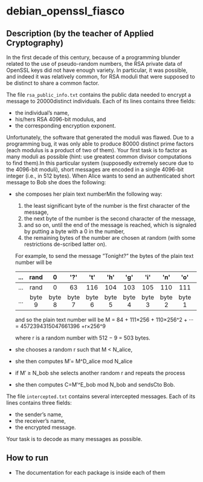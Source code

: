 # debian_openssl_fiasco

## Description (by the teacher of Applied Cryptography)

In the first decade of this century, because of a programming blunder related to the use of pseudo-random numbers, the RSA private data of OpenSSL keys did not have enough variety. In particular, it was possible, and indeed it was relatively common, for RSA moduli that were supposed to be distinct to share a common factor.

The file `rsa_public_info.txt` contains the public data needed to encrypt a message to 20000distinct individuals. Each of its lines contains three fields:

 - the individual’s name,
 - his/hers RSA 4096-bit modulus, and
 - the corresponding encryption exponent.

Unfortunately, the software that generated the moduli was flawed. Due to a programming bug, it was only able to produce 80000 distinct prime factors (each modulus is a product of two of them).
Your first task is to factor as many moduli as possible (hint: use greatest common divisor computations to find them).In this particular system (supposedly extremely secure due to the 4096-bit moduli), short messages are encoded in a single 4096-bit integer (i.e., in 512 bytes). When Alice wants to send an authenticated short message to Bob she does the following:

 - she composes her plain text numberMin the following way:
    1. the least significant byte of the number is the first character of the message,
    2. the next byte of the number is the second character of the message,
    3. and so on, until the end of the message is reached, which is signaled by putting a byte with a 0 in the number,
    4. the remaining bytes of the number are chosen at random (with some restrictions de-scribed latter on).
   
    For example, to send the message ”Tonight?” the bytes of the plain text number will be
    
    | ... |  rand  |    0   |   '?'  |   't'  |   'h'  |   'g'  |   'i'  |   'n'  |   'o'  |   'T'  |
    |:---:|:------:|:------:|:------:|:------:|:------:|:------:|:------:|:------:|:------:|:------:|
    | ... |  rand  |    0   |   63   |   116  |   104  |   103  |   105  |   110  |   111  |   84   |
    | ... | byte 9 | byte 8 | byte 7 | byte 6 | byte 5 | byte 4 | byte 3 | byte 2 | byte 1 | byte 0 |

    
    and so the plain text number will be
       M = 84 + 111×256 + 110×256^2 + ··· = 4572394315047661396 +r×256^9
    
    where r is a random number with 512 − 9 = 503 bytes.
   
 - she chooses a random r such that M < N_alice,
 - she then computes M′= M^D_alice mod N_alice
 - if M′ ≥ N_bob she selects another random r and repeats the process
 - she then computes C=M′^E_bob mod N_bob and sendsCto Bob.

The file `intercepted.txt` contains several intercepted messages. Each of its lines contains three fields:
 - the sender’s name,
 - the receiver’s name,
 - the encrypted message.

Your task is to decode as many messages as possible.

## How to run
 - The documentation for each package is inside each of them
